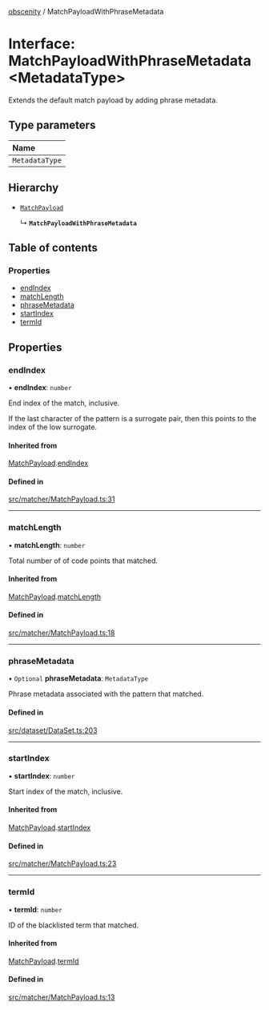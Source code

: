 [obscenity](../README.md) / MatchPayloadWithPhraseMetadata

# Interface: MatchPayloadWithPhraseMetadata<MetadataType\>

Extends the default match payload by adding phrase metadata.

## Type parameters

| Name |
| :------ |
| `MetadataType` |

## Hierarchy

- [`MatchPayload`](MatchPayload.md)

  ↳ **`MatchPayloadWithPhraseMetadata`**

## Table of contents

### Properties

- [endIndex](MatchPayloadWithPhraseMetadata.md#endindex)
- [matchLength](MatchPayloadWithPhraseMetadata.md#matchlength)
- [phraseMetadata](MatchPayloadWithPhraseMetadata.md#phrasemetadata)
- [startIndex](MatchPayloadWithPhraseMetadata.md#startindex)
- [termId](MatchPayloadWithPhraseMetadata.md#termid)

## Properties

### endIndex

• **endIndex**: `number`

End index of the match, inclusive.

If the last character of the pattern is a surrogate pair,
then this points to the index of the low surrogate.

#### Inherited from

[MatchPayload](MatchPayload.md).[endIndex](MatchPayload.md#endindex)

#### Defined in

[src/matcher/MatchPayload.ts:31](https://github.com/jo3-l/obscenity/blob/79cfa63/src/matcher/MatchPayload.ts#L31)

___

### matchLength

• **matchLength**: `number`

Total number of of code points that matched.

#### Inherited from

[MatchPayload](MatchPayload.md).[matchLength](MatchPayload.md#matchlength)

#### Defined in

[src/matcher/MatchPayload.ts:18](https://github.com/jo3-l/obscenity/blob/79cfa63/src/matcher/MatchPayload.ts#L18)

___

### phraseMetadata

• `Optional` **phraseMetadata**: `MetadataType`

Phrase metadata associated with the pattern that matched.

#### Defined in

[src/dataset/DataSet.ts:203](https://github.com/jo3-l/obscenity/blob/79cfa63/src/dataset/DataSet.ts#L203)

___

### startIndex

• **startIndex**: `number`

Start index of the match, inclusive.

#### Inherited from

[MatchPayload](MatchPayload.md).[startIndex](MatchPayload.md#startindex)

#### Defined in

[src/matcher/MatchPayload.ts:23](https://github.com/jo3-l/obscenity/blob/79cfa63/src/matcher/MatchPayload.ts#L23)

___

### termId

• **termId**: `number`

ID of the blacklisted term that matched.

#### Inherited from

[MatchPayload](MatchPayload.md).[termId](MatchPayload.md#termid)

#### Defined in

[src/matcher/MatchPayload.ts:13](https://github.com/jo3-l/obscenity/blob/79cfa63/src/matcher/MatchPayload.ts#L13)

